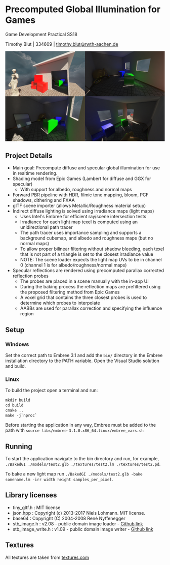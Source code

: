 Precomputed Global Illumination for Games
==============

Game Development Practical SS18

Timothy Blut | 334609 | <timothy.blut@rwth-aachen.de>

![Screenshots](Screenshots.png)

## Project Details

* Main goal: Precompute diffuse and specular global illumination for use in realtime rendering.
* Shading model from Epic Games (Lambert for diffuse and GGX for specular)
	* With support for albedo, roughness and normal maps
* Forward PBR pipeline with HDR, filmic tone mapping, bloom, PCF shadows, dithering and FXAA
* glTF scene importer (allows Metallic/Roughness material setup)
* Indirect diffuse lighting is solved using irradiance maps (light maps)
    * Uses Intel's Embree for efficient ray/scene intersection tests
	* Irradiance for each light map texel is computed using an unidirectional path tracer
	* The path tracer uses importance sampling and supports a background cubemap, and albedo and roughness maps (but no normal maps)
	* To allow proper bilinear filtering without shadow bleeding, each texel that is not part of a triangle is set to the closest irradiance value
	* NOTE: The scene loader expects the light map UVs to be in channel 0 (channel 1 is for albedo/roughness/normal maps)
* Specular reflections are rendered using precomputed parallax corrected reflection probes
	* The probes are placed in a scene manually with the in-app UI
	* During the baking process the reflection maps are prefiltered using the proposed filtering method from Epic Games
	* A voxel grid that contains the three closest probes is used to determine which probes to interpolate
	* AABBs are used for parallax correction and specifying the influence region

## Setup

### Windows

Set the correct path to Embree 3.1 and add the `bin/` directory in the Embree installation directory to the PATH variable.
Open the Visual Studio solution and build.

### Linux

To build the project open a terminal and run:
    
    mkdir build
    cd build
    cmake ..
    make -j`nproc`

Before starting the application in any way, Embree must be added to the path with `source libs/embree-3.1.0.x86_64.linux/embree_vars.sh`

## Running

To start the application navigate to the bin directory and run, for example, `./BakedGI ./models/test2.glb ./textures/test2.lm ./textures/test2.pd`.

To bake a new light map run `./BakedGI ./models/test2.glb -bake somename.lm -irr width height samples_per_pixel`.

## Library licenses

* tiny_gltf.h : MIT license
* json.hpp : Copyright (c) 2013-2017 Niels Lohmann. MIT license.
* base64 : Copyright (C) 2004-2008 René Nyffenegger
* stb_image.h : v2.08 - public domain image loader - [Github link](https://github.com/nothings/stb/blob/master/stb_image.h)
* stb_image_write.h : v1.09 - public domain image writer - [Github link](https://github.com/nothings/stb/blob/master/stb_image_write.h)

## Textures

All textures are taken from [textures.com](https://www.textures.com/)
